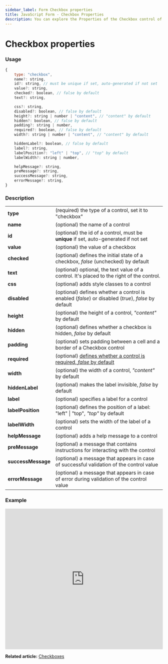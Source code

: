 ```yaml
---
sidebar_label: Form Checkbox properties
title: JavaScript Form - Checkbox Properties 
description: You can explore the Properties of the Checkbox control of Form in the documentation of the DHTMLX JavaScript UI library. Browse developer guides and API reference, try out code examples and live demos, and download a free 30-day evaluation version of DHTMLX Suite.
---
```


# Checkbox properties

### Usage

~~~js
{
    type: "checkbox",
    name?: string,
    id?: string, // must be unique if set, auto-generated if not set
    value?: string,
    checked?: boolean, // false by default
    text?: string,

    css?: string,
    disabled?: boolean, // false by default
    height?: string | number | "content", // "content" by default
    hidden?: boolean, // false by default
    padding?: string | number, 
    required?: boolean, // false by default
    width?: string | number | "content", // "content" by default

    hiddenLabel?: boolean, // false by default
    label?: string,
    labelPosition?: "left" | "top", // "top" by default
    labelWidth?: string | number,

    helpMessage?: string,
    preMessage?: string,
    successMessage?: string,
    errorMessage?: string,
}
~~~

### Description

<table>
    <tbody>
        <tr>
            <td><b>type</b></td>
            <td>(required) the type of a control, set it to "checkbox"</td>
        </tr>
        <tr>
            <td><b>name</b></td>
            <td>(optional) the name of a control</td>
        </tr>
        <tr>
            <td><b>id</b></td>
            <td>(optional) the id of a control, must be <b>unique</b> if set, auto-generated if not set</td>
        </tr>
        <tr>
            <td><b>value</b></td>
            <td>(optional) the value of a checkbox</td>
        </tr>
        <tr>
            <td><b>checked</b></td>
            <td>(optional) defines the initial state of a checkbox, <i>false</i> (unchecked) by default</td>
        </tr>
        <tr>
            <td><b>text</b></td>
            <td>(optional) optional, the text value of a control. It's placed to the right of the control.</td>
        </tr>
        <tr>
            <td><b>css</b></td>
            <td>(optional) adds style classes to a control</td>
        </tr>
        <tr>
            <td><b>disabled</b></td>
            <td>(optional) defines whether a control is enabled (<i>false</i>) or disabled (<i>true</i>), <i>false</i> by default</td>
        </tr>
        <tr>
            <td><b>height</b></td>
            <td>(optional) the height of a control, <i>"content"</i> by default</td>
        </tr>
        <tr>
            <td><b>hidden</b></td>
            <td>(optional) defines whether a checkbox is hidden, <i>false</i> by default</td>
        </tr>
        <tr>
            <td><b>padding</b></td>
            <td>(optional) sets padding between a cell and a border of a Checkbox control</td>
        </tr>
        <tr>
            <td><b>required</b></td>
            <td>(optional) <a href="../../../work_with_form#validating-form">defines whether a control is required, <i>false</i> by default</a></td>
        </tr>
        <tr>
            <td><b>width</b></td>
            <td>(optional) the width of a control, <i>"content"</i> by default</td>
        </tr>
        <tr>
            <td><b>hiddenLabel</b></td>
            <td>(optional) makes the label invisible, <i>false</i> by default</td>
        </tr>
         <tr>
            <td><b>label</b></td>
            <td>(optional) specifies a label for a control</td>
        </tr>
        <tr>
            <td><b>labelPosition</b></td>
            <td>(optional) defines the position of a label: "left" | "top", <i>"top"</i> by default</td>
        </tr>
        <tr>
            <td><b>labelWidth</b></td>
            <td>(optional) sets the width of the label of a control</td>
        </tr>
        <tr>
            <td><b>helpMessage</b></td>
            <td>(optional) adds a help message to a control</td>
        </tr>
        <tr>
            <td><b>preMessage</b></td>
            <td>(optional) a message that contains instructions for interacting with the control</td>
        </tr>
        <tr>
            <td><b>successMessage</b></td>
            <td>(optional) a message that appears in case of successful validation of the control value</td>
        </tr>
        <tr>
            <td><b>errorMessage</b></td>
            <td>(optional) a message that appears in case of error during validation of the control value</td>
        </tr>
    </tbody>
</table>

### Example

<iframe src="https://snippet.dhtmlx.com/scs712zl?mode=js" frameborder="0" class="snippet_iframe" width="100%" height="450"></iframe>

**Related article:** [Checkboxes](form/checkbox.md)